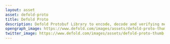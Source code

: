 ```yaml
---
layout: asset
asset: defold-proto
title: Defold Proto
description: Defold Protobuf Library to encode, decode and verifying messages
opengraph_image: https://www.defold.com/images/assets/defold-proto-thumb.png
twitter_image: https://www.defold.com/images/assets/defold-proto-thumb.png
---
```

